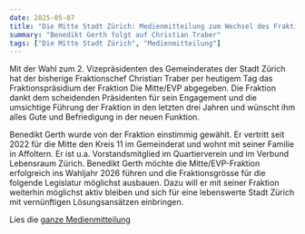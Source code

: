 ```yaml
---
date: 2025-05-07
title: "Die Mitte Stadt Zürich: Medienmitteilung zum Wechsel des Fraktionspräsidiums"
summary: "Benedikt Gerth folgt auf Christian Traber"
tags: ["Die Mitte Stadt Zürich", "Medienmitteilung"]
---
```


Mit der Wahl zum 2. Vizepräsidenten des Gemeinderates der Stadt Zürich hat der bisherige Fraktionschef Christian Traber per heutigem Tag das Fraktionspräsidium der Fraktion Die Mitte/EVP abgegeben. Die Fraktion dankt dem scheidenden Präsidenten für sein Engagement und die umsichtige Führung der Fraktion in den letzten drei Jahren und wünscht ihm alles Gute und Befriedigung in der neuen Funktion.

Benedikt Gerth wurde von der Fraktion einstimmig gewählt. Er vertritt seit 2022 für die Mitte den Kreis 11 im Gemeinderat und wohnt mit seiner Familie in Affoltern. Er ist u.a. Vorstandsmitglied im Quartierverein und im Verbund Lebensraum Zürich. Benedikt Gerth möchte die Mitte/EVP-Fraktion erfolgreich ins Wahljahr 2026 führen und die Fraktionsgrösse für die folgende Legislatur möglichst ausbauen. Dazu will er mit seiner Fraktion weiterhin möglichst aktiv bleiben und sich für eine lebenswerte Stadt Zürich mit vernünftigen Lösungsansätzen einbringen.

Lies die [ganze Medienmitteilung](https://mailchi.mp/27afdaf07a6d/medienmitteilung-zum-wechsel-des-fraktionsprsidiums-14766336?e=4afb0b163f)
